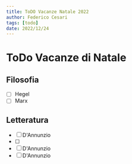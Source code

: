 ```yaml
---
title: ToDO Vacanze Natale 2022 
author: Federico Cesari 
tags: [todo]
date: 2022/12/24
---
```

# ToDo Vacanze di Natale

## Filosofia
- [ ] Hegel
- [ ] Marx

## Letteratura
- [ ] D'Annunzio
- [ ] 
- [ ] D'Annunzio
- [ ] D'Annunzio